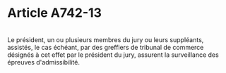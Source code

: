 # Article A742-13

<p><br/>Le président, un ou plusieurs membres du jury ou leurs suppléants, assistés, le cas échéant, par des greffiers de tribunal de commerce désignés à cet effet par le président du jury, assurent la surveillance des épreuves d'admissibilité.</p>